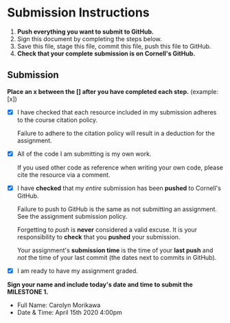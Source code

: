 # Submission Instructions

1. **Push everything you want to submit to GitHub.**
2. Sign this document by completing the steps below.
3. Save this file, stage this file, commit this file, push this file to GitHub.
4. **Check that your complete submission is on Cornell's GitHub.**

## Submission

**Place an x between the [] after you have completed each step.** (example: [x])

- [X] I have checked that each resource included in my submission adheres to the course citation policy.

    Failure to adhere to the citation policy will result in a deduction for the assignment.

- [X] All of the code I am submitting is my own work.

    If you used other code as reference when writing your own code, please cite the resource via a comment.

- [X] I have **checked** that my _entire_ submission has been **pushed** to Cornell's GitHub.

    Failure to push to GitHub is the same as not submitting an assignment. See the assignment submission policy.

    Forgetting to _push_ is **never** considered a valid excuse. It is your responsibility to **check** that you **pushed** your submission.

    Your assignment's **submission time** is the time of your **last push** and _not_ the time of your last commit (the dates next to commits in GitHub).

- [X] I am ready to have my assignment graded.

**Sign your name and include today's date and time to submit the MILESTONE 1.**

- Full Name: Carolyn Morikawa
- Date & Time: April 15th 2020 4:00pm
